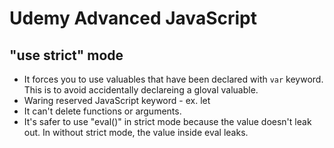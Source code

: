 # Udemy Advanced JavaScript

## "use strict" mode
- It forces you to use valuables that have been declared with `var` keyword. This is to avoid accidentally declareing a gloval valuable.
- Waring reserved JavaScript keyword - ex. let
- It can't delete functions or arguments. 
- It's safer to use "eval()" in strict mode because the value doesn't leak out. In without strict mode, the value inside eval leaks.
 